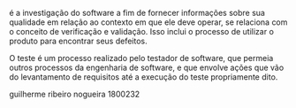 é a investigação do software a fim de fornecer informações sobre sua qualidade em relação ao contexto em que ele deve operar, se relaciona com o conceito de verificação e validação. Isso inclui o processo de utilizar o produto para encontrar seus defeitos.

O teste é um processo realizado pelo testador de software, que permeia outros processos da engenharia de software, e que envolve ações que vão do levantamento de requisitos até a execução do teste propriamente dito.


guilherme ribeiro nogueira 1800232
